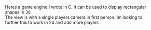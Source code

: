 Heres a game engine I wrote in C. It can be used to display rectangular shapes in 3d.  
The view is with a single players camera in first person.
Im looking to further this to work in 2d and add more players

